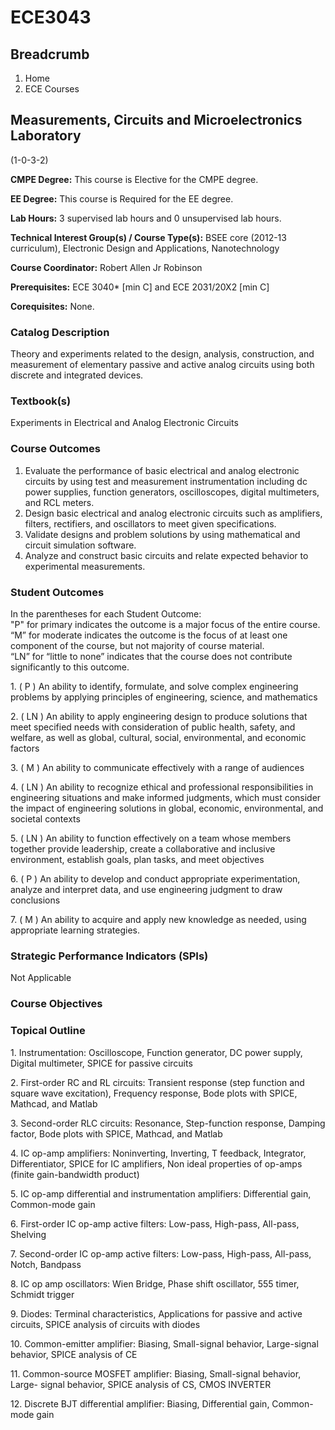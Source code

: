 #  ECE3043

## Breadcrumb

  1. Home
  2. ECE Courses

## Measurements, Circuits and Microelectronics Laboratory

(1-0-3-2)

**CMPE Degree:** This course is Elective for the CMPE degree.

**EE Degree:** This course is Required for the EE degree.

**Lab Hours:** 3 supervised lab hours and 0 unsupervised lab hours.

**Technical Interest Group(s) / Course Type(s):** BSEE core (2012-13
curriculum), Electronic Design and Applications, Nanotechnology

**Course Coordinator:** Robert Allen Jr Robinson

**Prerequisites:** ECE 3040* [min C] and ECE 2031/20X2 [min C]

**Corequisites:** None.

### Catalog Description

Theory and experiments related to the design, analysis, construction, and
measurement of elementary passive and active analog circuits using both
discrete and integrated devices.

### Textbook(s)

Experiments in Electrical and Analog Electronic Circuits

### Course Outcomes

  1. Evaluate the performance of basic electrical and analog electronic circuits by using test and measurement instrumentation including dc power supplies, function generators, oscilloscopes, digital multimeters, and RCL meters.
  2. Design basic electrical and analog electronic circuits such as amplifiers, filters, rectifiers, and oscillators to meet given specifications.
  3. Validate designs and problem solutions by using mathematical and circuit simulation software.
  4. Analyze and construct basic circuits and relate expected behavior to experimental measurements.

### Student Outcomes

In the parentheses for each Student Outcome:  
"P" for primary indicates the outcome is a major focus of the entire course.  
“M” for moderate indicates the outcome is the focus of at least one component
of the course, but not majority of course material.  
“LN” for “little to none” indicates that the course does not contribute
significantly to this outcome.

1\. ( P ) An ability to identify, formulate, and solve complex engineering
problems by applying principles of engineering, science, and mathematics

2\. ( LN ) An ability to apply engineering design to produce solutions that
meet specified needs with consideration of public health, safety, and welfare,
as well as global, cultural, social, environmental, and economic factors

3\. ( M ) An ability to communicate effectively with a range of audiences

4\. ( LN ) An ability to recognize ethical and professional responsibilities
in engineering situations and make informed judgments, which must consider the
impact of engineering solutions in global, economic, environmental, and
societal contexts

5\. ( LN ) An ability to function effectively on a team whose members together
provide leadership, create a collaborative and inclusive environment,
establish goals, plan tasks, and meet objectives

6\. ( P ) An ability to develop and conduct appropriate experimentation,
analyze and interpret data, and use engineering judgment to draw conclusions

7\. ( M ) An ability to acquire and apply new knowledge as needed, using
appropriate learning strategies.

### Strategic Performance Indicators (SPIs)

Not Applicable

### Course Objectives

### Topical Outline

1\. Instrumentation: Oscilloscope, Function generator, DC power supply,
Digital multimeter, SPICE for passive circuits

2\. First-order RC and RL circuits: Transient response (step function and
square wave excitation), Frequency response, Bode plots with SPICE, Mathcad,
and Matlab

3\. Second-order RLC circuits: Resonance, Step-function response, Damping
factor, Bode plots with SPICE, Mathcad, and Matlab

4\. IC op-amp amplifiers: Noninverting, Inverting, T feedback, Integrator,
Differentiator, SPICE for IC amplifiers, Non ideal properties of op-amps
(finite gain-bandwidth product)

5\. IC op-amp differential and instrumentation amplifiers: Differential gain,
Common-mode gain

6\. First-order IC op-amp active filters: Low-pass, High-pass, All-pass,
Shelving

7\. Second-order IC op-amp active filters: Low-pass, High-pass, All-pass,
Notch, Bandpass

8\. IC op amp oscillators: Wien Bridge, Phase shift oscillator, 555 timer,
Schmidt trigger

9\. Diodes: Terminal characteristics, Applications for passive and active
circuits, SPICE analysis of circuits with diodes

10\. Common-emitter amplifier: Biasing, Small-signal behavior, Large-signal
behavior, SPICE analysis of CE

11\. Common-source MOSFET amplifier: Biasing, Small-signal behavior, Large-
signal behavior, SPICE analysis of CS, CMOS INVERTER

12\. Discrete BJT differential amplifier: Biasing, Differential gain, Common-
mode gain


